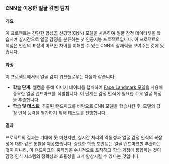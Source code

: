 ### CNN을 이용한 얼굴 감정 탐지

#### 개요

이 프로젝트는 간단한 합성곱 신경망(CNN) 모델을 사용하여 얼굴 감정 데이터셋을 학습시켜 실시간으로 얼굴 감정을 분류하는 첫 인공지능 프로젝트입니다. 이 프로젝트의 핵심은 인간의 표정의 미묘한 차이를 이해할 수 있는 CNN의 잠재력을 보여주는 것에 있습니다.

#### 과정

이 프로젝트에서의 얼굴 감지 워크플로우는 다음과 같습니다:

- **학습 단계:** 웹캠을 통해 이미지 데이터를 캡처하여 [Face Landmark 모델](https://mediapipe-studio.webapps.google.com/demo/face_landmarker)을 사용해 중요한 얼굴 랜드마크를 식별합니다. 이 단계는 감정 인식에 필요한 주요 얼굴 특징을 추출합니다.
- **학습 및 테스트:** 추출된 랜드마크를 바탕으로 CNN 모델을 학습시킨 후, 모델의 감정 인식 능력을 평가하기 위해 테스트를 진행합니다.

#### 결과

프로젝트의 결과는 기대에 못 미쳤지만, 실시간 처리의 역동성과 얼굴 감정 인식의 복잡성에 대한 깊은 통찰을 제공했습니다. 중요한 학습 포인트는 얼굴 랜드마크만 추출하는 것이 아니라, 이 랜드마크의 움직임을 수치적으로 포착하고 학습 과정에 통합하는 것이 감정 인식 시스템의 정확성과 효율성을 크게 향상시킬 수 있다는 것입니다.

